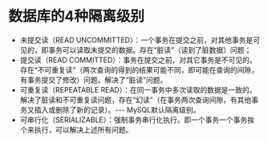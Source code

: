# 数据库的4种隔离级别

- 未提交读（READ UNCOMMITTED）：一个事务在提交之前，对其他事务是可见的，即事务可以读取未提交的数据。存在“脏读”（读到了脏数据）问题；
- 提交读（READ COMMITTED）：事务在提交之前，对其它事务是不可见的。存在“不可重复读”（两次查询的得到的结果可能不同，即可能在查询的间隙，有事务提交了修改）问题。解决了“脏读”问题。
- 可重复读（REPEATABLE READ）：在同一事务中多次读取的数据是一致的。解决了脏读和不可重复读问题，存在“幻读”（在事务两次查询间隙，有其他事务又插入或删除了新的记录）。--- MySQL默认隔离级别。
- 可串行化（SERIALIZABLE）：强制事务串行化执行。即一个事务一个事务挨个来执行，可以解决上述所有问题。